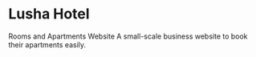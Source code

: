 # Lusha Hotel
Rooms and Apartments Website
A small-scale business website to book their apartments easily.
